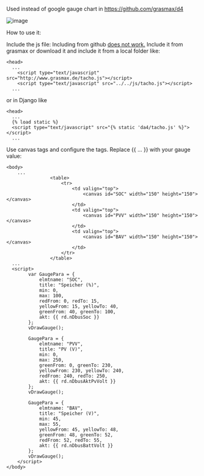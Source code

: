 Used instead of google gauge chart in https://github.com/grasmax/d4

![image](https://github.com/grasmax/g1/assets/26674731/5c31887b-b851-4174-a572-4d0387475609)

How to use it:

Include the js file:
Including from github [does not work.](https://github.com/grasmax/g1/issues/1)
Include it from grasmax or download it and include it from a local folder like:
```
<head>
  ...
	<script type="text/javascript" src="http://www.grasmax.de/tacho.js"></script>
	<script type="text/javascript" src="../../js/tacho.js"></script>
  ...
```
or in Django like
```
<head>
  ...
  {% load static %}
  <script type="text/javascript" src="{% static 'da4/tacho.js' %}"></script>
  ...
```

Use canvas tags and configure the tags. Replace {{ ... }} with your gauge value:
```
<body>
    ...
                <table>
                    <tr>
                        <td valign="top">
                            <canvas id="SOC" width="150" height="150"></canvas>
                        </td>
                        <td valign="top">
                            <canvas id="PVV" width="150" height="150"></canvas>
                        </td>
                        <td valign="top">
                            <canvas id="BAV" width="150" height="150"></canvas>
                        </td>
                    </tr>
                </table>
  ...
  <script>
        var GaugePara = {
            elmtname: "SOC",
            title: "Speicher (%)",
            min: 0,
            max: 100,
            redFrom: 0, redTo: 15,
            yellowFrom: 15, yellowTo: 40,
            greenFrom: 40, greenTo: 100,
            akt: {{ rd.nDbusSoc }}
        };
        vDrawGauge();

        GaugePara = {
            elmtname: "PVV",
            title: "PV (V)",
            min: 0,
            max: 250,
            greenFrom: 0, greenTo: 230,
            yellowFrom: 230, yellowTo: 240,
            redFrom: 240, redTo: 250,
            akt: {{ rd.nDbusAktPvVolt }}
        };
        vDrawGauge();

        GaugePara = {
            elmtname: "BAV",
            title: "Speicher (V)",
            min: 45,
            max: 55,
            yellowFrom: 45, yellowTo: 48,
            greenFrom: 48, greenTo: 52,
            redFrom: 52, redTo: 55,
            akt: {{ rd.nDbusBattVolt }}
        };
        vDrawGauge();
    </script>
</body>
```

